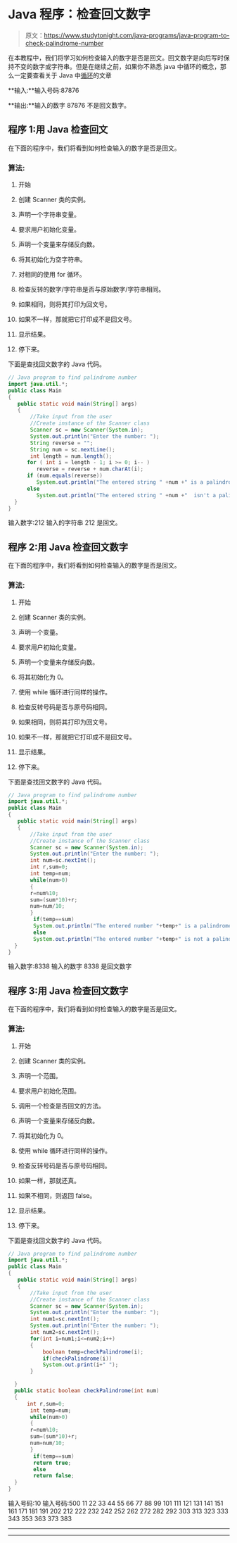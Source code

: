 # Java 程序：检查回文数字

> 原文：<https://www.studytonight.com/java-programs/java-program-to-check-palindrome-number>

在本教程中，我们将学习如何检查输入的数字是否是回文。回文数字是向后写时保持不变的数字或字符串。但是在继续之前，如果你不熟悉 java 中循环的概念，那么一定要查看关于 Java 中[循环](https://www.studytonight.com/java/loops-in-java.php)的文章

**输入:**输入号码:87876

**输出:**输入的数字 87876 不是回文数字。

## 程序 1:用 Java 检查回文

在下面的程序中，我们将看到如何检查输入的数字是否是回文。

### 算法:

1.  开始

2.  创建 Scanner 类的实例。

3.  声明一个字符串变量。

4.  要求用户初始化变量。

5.  声明一个变量来存储反向数。

6.  将其初始化为空字符串。

7.  对相同的使用 for 循环。

8.  检查反转的数字/字符串是否与原始数字/字符串相同。

9.  如果相同，则将其打印为回文号。

10.  如果不一样，那就把它打印成不是回文号。

11.  显示结果。

12.  停下来。

下面是查找回文数字的 Java 代码。

```java
// Java program to find palindrome number
import java.util.*;
public class Main 
{  
   public static void main(String[] args) 
   {  
       //Take input from the user
       //Create instance of the Scanner class
       Scanner sc = new Scanner(System.in);  
       System.out.println("Enter the number: ");  
       String reverse = ""; 
       String num = sc.nextLine(); 
       int length = num.length();   
      for ( int i = length - 1; i >= 0; i-- )  
         reverse = reverse + num.charAt(i);  
      if (num.equals(reverse))  
         System.out.println("The entered string " +num +" is a palindrome.");  
      else  
         System.out.println("The entered string " +num +"  isn't a palindrome.");     
  }
} 
```

输入数字:212
输入的字符串 212 是回文。

## 程序 2:用 Java 检查回文数字

在下面的程序中，我们将看到如何检查输入的数字是否是回文。

### 算法:

1.  开始

2.  创建 Scanner 类的实例。

3.  声明一个变量。

4.  要求用户初始化变量。

5.  声明一个变量来存储反向数。

6.  将其初始化为 0。

7.  使用 while 循环进行同样的操作。

8.  检查反转号码是否与原号码相同。

9.  如果相同，则将其打印为回文号。

10.  如果不一样，那就把它打印成不是回文号。

11.  显示结果。

12.  停下来。

下面是查找回文数字的 Java 代码。

```java
// Java program to find palindrome number
import java.util.*;
public class Main 
{  
   public static void main(String[] args) 
   {  
       //Take input from the user
       //Create instance of the Scanner class
       Scanner sc = new Scanner(System.in);  
       System.out.println("Enter the number: ");  
       int num=sc.nextInt();
       int r,sum=0;
       int temp=num;    
       while(num>0)
       {    
       r=num%10;    
       sum=(sum*10)+r;    
       num=num/10;    
       }    
        if(temp==sum)    
        System.out.println("The entered number "+temp+" is a palindrome number ");    
        else    
        System.out.println("The entered number "+temp+" is not a palindrome");    
  }  
} 
```

输入数字:8338
输入的数字 8338 是回文数字

## 程序 3:用 Java 检查回文数字

在下面的程序中，我们将看到如何检查输入的数字是否是回文。

### 算法:

1.  开始

2.  创建 Scanner 类的实例。

3.  声明一个范围。

4.  要求用户初始化范围。

5.  调用一个检查是否回文的方法。

6.  声明一个变量来存储反向数。

7.  将其初始化为 0。

8.  使用 while 循环进行同样的操作。

9.  检查反转号码是否与原号码相同。

10.  如果一样，那就还真。

11.  如果不相同，则返回 false。

12.  显示结果。

13.  停下来。

下面是查找回文数字的 Java 代码。

```java
// Java program to find palindrome number
import java.util.*;
public class Main 
{  
   public static void main(String[] args) 
   {  
       //Take input from the user
       //Create instance of the Scanner class
       Scanner sc = new Scanner(System.in);  
       System.out.println("Enter the number: ");  
       int num1=sc.nextInt();
       System.out.println("Enter the number: ");  
       int num2=sc.nextInt();
       for(int i=num1;i<=num2;i++)
       {
           boolean temp=checkPalindrome(i);
           if(checkPalindrome(i))
           System.out.print(i+" ");
       }

  }
  public static boolean checkPalindrome(int num)
  {
      int r,sum=0;
       int temp=num;    
       while(num>0)
       {    
       r=num%10;    
       sum=(sum*10)+r;    
       num=num/10;    
       }    
        if(temp==sum)    
        return true;  
        else    
        return false;
  } 
} 
```

输入号码:10
输入号码:500
11 22 33 44 55 66 77 88 99 101 111 121 131 141 151 161 171 181 191 202 212 222 232 242 252 262 272 282 292 303 313 323 333 343 353 363 373 383

* * *

* * *